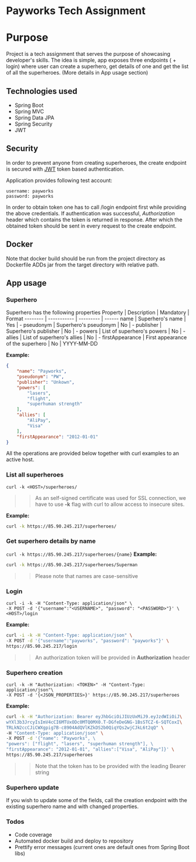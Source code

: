 # Payworks Tech Assignment
# Purpose
Project is a tech assignment that serves the purpose of showcasing developer's skills.
The idea is simple, app exposes three endpoints ( + login) where user can create a superhero, get details of one and get the list of all the superheroes. (More details in App usage section)

## Technologies used
* Spring Boot
* Spring MVC
* Spring Data JPA
* Spring Security
* JWT

## Security
In order to prevent anyone from creating superheroes, the create endpoint is secured with [JWT](https://jwt.io/introduction/) token based authentication.

Application provides following test account:
```
username: payworks
password: payworks
```

In order to obtain token one has to call /login endpoint first while providing the above credentials.
If authentication was successful, _Authorization_ header which contains the token is returned in response.
After which the obtained token should be sent in every request to the create endpoint.

## Docker
Note that docker build should be run from the project directory as Dockerfile ADDs jar from the target directory with relative path.

## App usage
### Superhero
Superhero has the following properties
Property | Description | Mandatory | Format
-------- | ----------- | --------- | ------
name | Superhero's name | Yes | -
pseudonym | Superhero's pseudonym | No | -
publisher | Superhero's publisher | No | -
powers | List of superhero's powers | No | -
allies | List of superhero's allies | No | -
firstAppearance | First appearance of the superhero | No | YYYY-MM-DD

__Example:__
```json
{
    "name": "Payworks",
    "pseudonym": "PW",
    "publisher": "Unkown",
    "powers": [
        "lasers",
        "flight",
        "superhuman strength"
    ],
    "allies": [
        "AliPay",
        "Visa"
    ],
    "firstAppearance": "2012-01-01"
}
```

All the operations are provided below together with curl examples to an active host.
### List all superheroes
`curl -k <HOST>/superheroes/`
>> As an self-signed certificate was used for SSL connection, we have to use __-k__ flag with curl 
>> to allow access to insecure sites.

__Example:__
```bash
curl -k https://85.90.245.217/superheroes/
```
### Get superhero details by name
`curl -k https://85.90.245.217/superheroes/{name}`
__Example:__
```bash
curl -k https://85.90.245.217/superheroes/Superman
```
>> Please note that names are case-sensitive
### Login
```
curl -i -k -H "Content-Type: application/json" \
-X POST -d '{"username":"<USERNAME>", "password": "<PASSWORD>"}' \
<HOST>/login
```
__Example:__
```bash
curl -i -k -H "Content-Type: application/json" \
-X POST -d '{"username":"payworks", "password": "payworks"}' \
https://85.90.245.217/login
```
>> An authorization token will be provided in __Authorization__ header
### Superhero creation
```
curl -k -H "Authorization: <TOKEN>" -H "Content-Type: application/json"\
-X POST -d '{<JSON_PROPERTIES>}' https://85.90.245.217/superheroes
```
__Example:__
```bash
curl -k -H "Authorization: Bearer eyJhbGciOiJIUzUxMiJ9.eyJzdWIiOiJ\
wYXl3b3JrcyIsImV4cCI6MTUxODc0MTQ0MX0.T-DGfeDeGNG-1BsSTCZ-6-SQTCoxI\
TRLkN2ccCJiCWXgpig7B-c8904AdQVlKZkDS2b0QiqYQs2wjCJkL6t2qQ" \ 
-H "Content-Type: application/json" \ 
-X POST -d '{"name": "Payworks", \
"powers": ["flight", "lasers", "superhuman strength"], \
"firstAppearance": "2012-01-01", "allies":["Visa", "AliPay"]}' \
https://85.90.245.217/superheroes
```
>> Note that the token has to be provided with the leading Bearer string

### Superhero update
If you wish to update some of the fields, call the creation endpoint with the existing superhero name and with changed properties.

### Todos
* Code coverage
* Automated docker build and deploy to repository
* Prettify error messages (current ones are default ones from Spring Boot libs)
